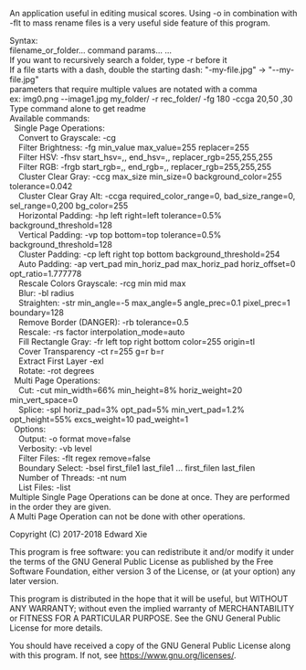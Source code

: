 An application useful in editing musical scores.
Using -o in combination with -flt to mass rename files is a very useful side feature of this program.

Syntax:  
filename_or_folder... command params... ...  
If you want to recursively search a folder, type -r before it  
If a file starts with a dash, double the starting dash: "-my-file.jpg" -> "--my-file.jpg"  
parameters that require multiple values are notated with a comma  
ex: img0.png --image1.jpg my_folder/ -r rec_folder/ -fg 180 -ccga 20,50 ,30  
Type command alone to get readme  
Available commands:  
&nbsp;&nbsp;Single Page Operations:  
&nbsp;&nbsp;&nbsp;&nbsp;Convert to Grayscale:     -cg  
&nbsp;&nbsp;&nbsp;&nbsp;Filter Brightness:        -fg min_value max_value=255 replacer=255  
&nbsp;&nbsp;&nbsp;&nbsp;Filter HSV:               -fhsv start_hsv=,, end_hsv=,, replacer_rgb=255,255,255  
&nbsp;&nbsp;&nbsp;&nbsp;Filter RGB:               -frgb start_rgb=,, end_rgb=,, replacer_rgb=255,255,255  
&nbsp;&nbsp;&nbsp;&nbsp;Cluster Clear Gray:       -ccg max_size min_size=0 background_color=255 tolerance=0.042  
&nbsp;&nbsp;&nbsp;&nbsp;Cluster Clear Gray Alt:   -ccga required_color_range=0, bad_size_range=0, sel_range=0,200 bg_color=255  
&nbsp;&nbsp;&nbsp;&nbsp;Horizontal Padding:       -hp left right=left tolerance=0.5% background_threshold=128  
&nbsp;&nbsp;&nbsp;&nbsp;Vertical Padding:         -vp top bottom=top tolerance=0.5% background_threshold=128  
&nbsp;&nbsp;&nbsp;&nbsp;Cluster Padding:          -cp left right top bottom background_threshold=254  
&nbsp;&nbsp;&nbsp;&nbsp;Auto Padding:             -ap vert_pad min_horiz_pad max_horiz_pad horiz_offset=0 opt_ratio=1.777778  
&nbsp;&nbsp;&nbsp;&nbsp;Rescale Colors Grayscale: -rcg min mid max  
&nbsp;&nbsp;&nbsp;&nbsp;Blur:                     -bl radius  
&nbsp;&nbsp;&nbsp;&nbsp;Straighten:               -str min_angle=-5 max_angle=5 angle_prec=0.1 pixel_prec=1 boundary=128  
&nbsp;&nbsp;&nbsp;&nbsp;Remove Border (DANGER):   -rb tolerance=0.5  
&nbsp;&nbsp;&nbsp;&nbsp;Rescale:                  -rs factor interpolation_mode=auto  
&nbsp;&nbsp;&nbsp;&nbsp;Fill Rectangle Gray:      -fr left top right bottom color=255 origin=tl  
&nbsp;&nbsp;&nbsp;&nbsp;Cover Transparency        -ct r=255 g=r b=r  
&nbsp;&nbsp;&nbsp;&nbsp;Extract First Layer       -exl  
&nbsp;&nbsp;&nbsp;&nbsp;Rotate:                   -rot degrees  
&nbsp;&nbsp;Multi Page Operations:  
&nbsp;&nbsp;&nbsp;&nbsp;Cut:                      -cut min_width=66% min_height=8% horiz_weight=20 min_vert_space=0  
&nbsp;&nbsp;&nbsp;&nbsp;Splice:                   -spl horiz_pad=3% opt_pad=5% min_vert_pad=1.2% opt_height=55% excs_weight=10 pad_weight=1  
&nbsp;&nbsp;Options:  
&nbsp;&nbsp;&nbsp;&nbsp;Output:                   -o format move=false  
&nbsp;&nbsp;&nbsp;&nbsp;Verbosity:                -vb level  
&nbsp;&nbsp;&nbsp;&nbsp;Filter Files:             -flt regex remove=false  
&nbsp;&nbsp;&nbsp;&nbsp;Boundary Select:          -bsel first_file1 last_file1 ... first_filen last_filen  
&nbsp;&nbsp;&nbsp;&nbsp;Number of Threads:        -nt num  
&nbsp;&nbsp;&nbsp;&nbsp;List Files:               -list  
Multiple Single Page Operations can be done at once. They are performed in the order they are given.  
A Multi Page Operation can not be done with other operations.  
  
Copyright (C) 2017-2018 Edward Xie  

This program is free software: you can redistribute it and/or modify
it under the terms of the GNU General Public License as published by
the Free Software Foundation, either version 3 of the License, or
(at your option) any later version.

This program is distributed in the hope that it will be useful,
but WITHOUT ANY WARRANTY; without even the implied warranty of
MERCHANTABILITY or FITNESS FOR A PARTICULAR PURPOSE.  See the
GNU General Public License for more details.

You should have received a copy of the GNU General Public License
along with this program.  If not, see <https://www.gnu.org/licenses/>.
